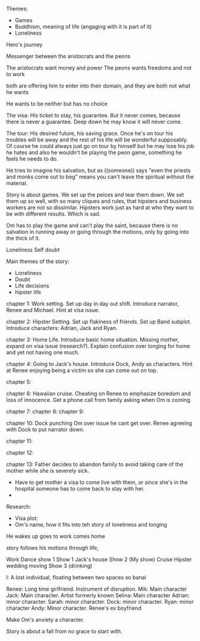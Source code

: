 Themes:
- Games
- Buddhism, meaning of life (angaging with it is part of it)
- Loneliness

























Hero's journey

Messenger between the aristocrats and the peons

The aristocrats want money and power
The peons wants freedoms and not to work

both are offering him to enter into their domain, and they are both not what he wants

He wants to be neither but has no choice









The visa: His ticket to stay, his guarantee. But it never comes, because there is never a guarantee. Deep down he may know it will never come.

The tour: His desired future, his saving grace. Once he's on tour his troubles will be away and the rest of his life will be wonderful supposably. Of course he could always just go on tour by himself but he may lose his job he hates and also he wouldn't be playing the peon game, something he feels he needs to do.

He tries to imagine his salvation, but as ((someone)) says "even the priests and monks come out to beg" means you can't leave the spiritual without the material.



Story is about games. We set up the peices and tear them down. We set them up so well, with so many cliques and rules, that hipsters and business workers are not so dissimilar. Hipsters work just as hard at who they want to be with different results. Which is sad.

Om has to play the game and can't play the saint, because there is no salvation in running away or going through the motions, only by going into the thick of it.


















Loneliness
Self doubt















Main themes of the story:
- Loneliness
- Doubt
- Life decisions
- hipster life

chapter 1: Work setting. Set up day in day out shift. Introduce narrator, Renee and Michael. Hint at visa issue.

chapter 2: Hipster Setting. Set up flakiness of friends. Set up Band subplot. Introduce characters: Adrian, Jack and Ryan.

chapter 3: Home Life. Introduce basic home situation. Missing mother, expand on visa issue (research?). Explain confusion over longing for home and yet not having one much.

chapter 4: Going to Jack's house. Introduce Dock, Andy as characters. Hint at Renee enjoying being a victim so she can come out on top.

chapter 5: 

chapter 6: Hawaiian cruise. Cheating on Renee to emphasize boredom and loss of innocence.
 Get a phone call from family asking when Om is coming.

chapter 7:
chapter 8:
chapter 9:

chapter 10: Dock punching Om over issue he cant get over. Renee agreeing with Dock to put narrator down.

chapter 11:

chapter 12:

chapter 13: Father decides to abandon family to avoid taking care of the mother while she is severely sick.
- Have to get mother a visa to come live with them, or since she's in the hospital someone has to come back to stay with her.
-


Research:
- Visa plot:
- Om's name, how it fits into teh story of loneliness and longing







He wakes up
goes to work
comes home


story follows his motions through life,


Work
Dance show 1
Show 1
Jack's house
Show 2 (My show)
Cruise
Hipster wedding
moving
Show 3 (drinking)






I: A lost individual, floating between two spaces so banal

Renee: Long time girlfriend. Instrument of disruption.
Mik: Main character
Jack: Main character. Artist formerly known
Selina: Main character
Adrian: minor character.
Sarah: minor character.
Dock: minor character.
Ryan: minor character
Andy: Minor character. Renee's ex boyfriend






Make Om's anxiety a character.


Story is about a fall from no grace to start with.
